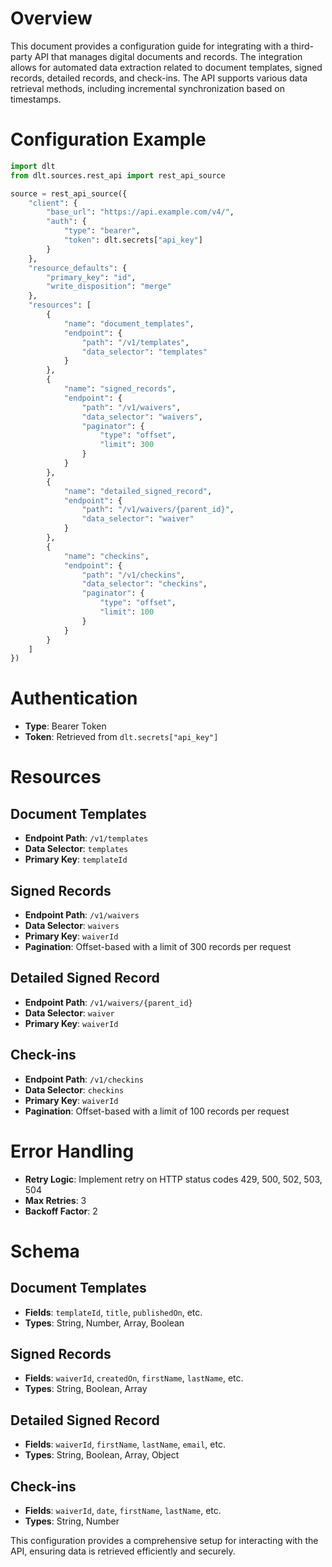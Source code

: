 # Overview

This document provides a configuration guide for integrating with a third-party API that manages digital documents and records. The integration allows for automated data extraction related to document templates, signed records, detailed records, and check-ins. The API supports various data retrieval methods, including incremental synchronization based on timestamps.

# Configuration Example

```python
import dlt
from dlt.sources.rest_api import rest_api_source

source = rest_api_source({
    "client": {
        "base_url": "https://api.example.com/v4/",
        "auth": {
            "type": "bearer",
            "token": dlt.secrets["api_key"]
        }
    },
    "resource_defaults": {
        "primary_key": "id",
        "write_disposition": "merge"
    },
    "resources": [
        {
            "name": "document_templates",
            "endpoint": {
                "path": "/v1/templates",
                "data_selector": "templates"
            }
        },
        {
            "name": "signed_records",
            "endpoint": {
                "path": "/v1/waivers",
                "data_selector": "waivers",
                "paginator": {
                    "type": "offset",
                    "limit": 300
                }
            }
        },
        {
            "name": "detailed_signed_record",
            "endpoint": {
                "path": "/v1/waivers/{parent_id}",
                "data_selector": "waiver"
            }
        },
        {
            "name": "checkins",
            "endpoint": {
                "path": "/v1/checkins",
                "data_selector": "checkins",
                "paginator": {
                    "type": "offset",
                    "limit": 100
                }
            }
        }
    ]
})
```

# Authentication

- **Type**: Bearer Token
- **Token**: Retrieved from `dlt.secrets["api_key"]`

# Resources

## Document Templates
- **Endpoint Path**: `/v1/templates`
- **Data Selector**: `templates`
- **Primary Key**: `templateId`

## Signed Records
- **Endpoint Path**: `/v1/waivers`
- **Data Selector**: `waivers`
- **Primary Key**: `waiverId`
- **Pagination**: Offset-based with a limit of 300 records per request

## Detailed Signed Record
- **Endpoint Path**: `/v1/waivers/{parent_id}`
- **Data Selector**: `waiver`
- **Primary Key**: `waiverId`

## Check-ins
- **Endpoint Path**: `/v1/checkins`
- **Data Selector**: `checkins`
- **Primary Key**: `waiverId`
- **Pagination**: Offset-based with a limit of 100 records per request

# Error Handling

- **Retry Logic**: Implement retry on HTTP status codes 429, 500, 502, 503, 504
- **Max Retries**: 3
- **Backoff Factor**: 2

# Schema

## Document Templates
- **Fields**: `templateId`, `title`, `publishedOn`, etc.
- **Types**: String, Number, Array, Boolean

## Signed Records
- **Fields**: `waiverId`, `createdOn`, `firstName`, `lastName`, etc.
- **Types**: String, Boolean, Array

## Detailed Signed Record
- **Fields**: `waiverId`, `firstName`, `lastName`, `email`, etc.
- **Types**: String, Boolean, Array, Object

## Check-ins
- **Fields**: `waiverId`, `date`, `firstName`, `lastName`, etc.
- **Types**: String, Number

This configuration provides a comprehensive setup for interacting with the API, ensuring data is retrieved efficiently and securely.